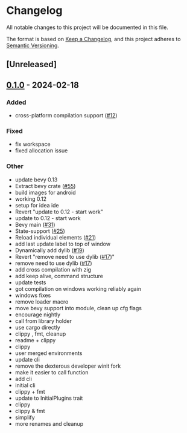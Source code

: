 # Changelog
All notable changes to this project will be documented in this file.

The format is based on [Keep a Changelog](https://keepachangelog.com/en/1.0.0/),
and this project adheres to [Semantic Versioning](https://semver.org/spec/v2.0.0.html).

## [Unreleased]

## [0.1.0](https://github.com/lee-orr/dexterous_developer/releases/tag/dexterous_developer_example-v0.1.0) - 2024-02-18

### Added
- cross-platform compilation support ([#12](https://github.com/lee-orr/dexterous_developer/pull/12))

### Fixed
- fix workspace
- fixed allocation issue

### Other
- update bevy 0.13
- Extract bevy crate ([#55](https://github.com/lee-orr/dexterous_developer/pull/55))
- build images for android
- working 0.12
- setup for idea ide
- Revert "update to 0.12 - start work"
- update to 0.12 - start work
- Bevy main ([#31](https://github.com/lee-orr/dexterous_developer/pull/31))
- State-support ([#25](https://github.com/lee-orr/dexterous_developer/pull/25))
- Reload individual elements ([#21](https://github.com/lee-orr/dexterous_developer/pull/21))
- add last update label to top of window
- Dynamically add dylib ([#19](https://github.com/lee-orr/dexterous_developer/pull/19))
- Revert "remove need to use dylib ([#17](https://github.com/lee-orr/dexterous_developer/pull/17))"
- remove need to use dylib ([#17](https://github.com/lee-orr/dexterous_developer/pull/17))
- add cross compilation with zig
- add keep alive, command structure
- update tests
- got compilation on windows working reliably again
- windows fixes
- remove loader macro
- move bevy support into module, clean up cfg flags
- encourage nightly
- call from library holder
- use cargo directly
- clippy , fmt, cleanup
- readme + clippy
- clippy
- user merged environments
- update cli
- remove the dexterous developer winit fork
- make it easier to call function
- add cli
- initial cli
- clippy + fmt
- update to InitialPlugins trait
- clippy
- clippy & fmt
- simplify
- more renames and cleanup
